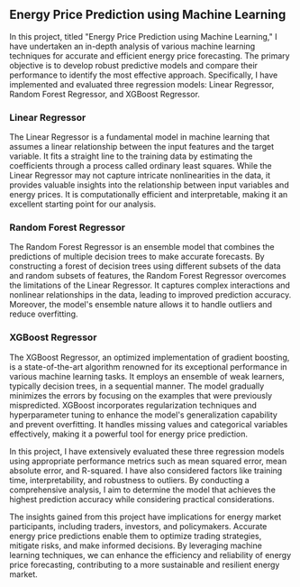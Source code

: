 ## Energy Price Prediction using Machine Learning

In this project, titled "Energy Price Prediction using Machine Learning," I have undertaken an in-depth analysis of various machine learning techniques for accurate and efficient energy price forecasting. The primary objective is to develop robust predictive models and compare their performance to identify the most effective approach. Specifically, I have implemented and evaluated three regression models: Linear Regressor, Random Forest Regressor, and XGBoost Regressor.

### Linear Regressor

The Linear Regressor is a fundamental model in machine learning that assumes a linear relationship between the input features and the target variable. It fits a straight line to the training data by estimating the coefficients through a process called ordinary least squares. While the Linear Regressor may not capture intricate nonlinearities in the data, it provides valuable insights into the relationship between input variables and energy prices. It is computationally efficient and interpretable, making it an excellent starting point for our analysis.

### Random Forest Regressor

The Random Forest Regressor is an ensemble model that combines the predictions of multiple decision trees to make accurate forecasts. By constructing a forest of decision trees using different subsets of the data and random subsets of features, the Random Forest Regressor overcomes the limitations of the Linear Regressor. It captures complex interactions and nonlinear relationships in the data, leading to improved prediction accuracy. Moreover, the model's ensemble nature allows it to handle outliers and reduce overfitting.

### XGBoost Regressor

The XGBoost Regressor, an optimized implementation of gradient boosting, is a state-of-the-art algorithm renowned for its exceptional performance in various machine learning tasks. It employs an ensemble of weak learners, typically decision trees, in a sequential manner. The model gradually minimizes the errors by focusing on the examples that were previously mispredicted. XGBoost incorporates regularization techniques and hyperparameter tuning to enhance the model's generalization capability and prevent overfitting. It handles missing values and categorical variables effectively, making it a powerful tool for energy price prediction.

In this project, I have extensively evaluated these three regression models using appropriate performance metrics such as mean squared error, mean absolute error, and R-squared. I have also considered factors like training time, interpretability, and robustness to outliers. By conducting a comprehensive analysis, I aim to determine the model that achieves the highest prediction accuracy while considering practical considerations.

The insights gained from this project have implications for energy market participants, including traders, investors, and policymakers. Accurate energy price predictions enable them to optimize trading strategies, mitigate risks, and make informed decisions. By leveraging machine learning techniques, we can enhance the efficiency and reliability of energy price forecasting, contributing to a more sustainable and resilient energy market.
